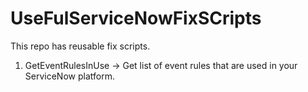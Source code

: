 # UseFulServiceNowFixSCripts
This repo has reusable fix scripts.
1. GetEventRulesInUse -> Get list of event rules that are used in your ServiceNow platform.
